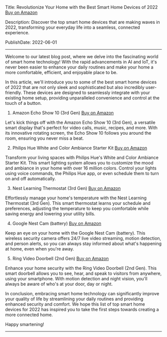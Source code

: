  Title: Revolutionize Your Home with the Best Smart Home Devices of 2022 [Buy on Amazon](https://amzn.to/3PxjQ7I)

Description: Discover the top smart home devices that are making waves in 2022, transforming your everyday life into a seamless, connected experience.

PublishDate: 2022-06-01

---

Welcome to our latest blog post, where we delve into the fascinating world of smart home technology! With the rapid advancements in AI and IoT, it's never been easier to enhance your daily routines and make your home a more comfortable, efficient, and enjoyable place to be.

In this article, we'll introduce you to some of the best smart home devices of 2022 that are not only sleek and sophisticated but also incredibly user-friendly. These devices are designed to seamlessly integrate with your existing home setup, providing unparalleled convenience and control at the touch of a button.

1. Amazon Echo Show 10 (3rd Gen) [Buy on Amazon](https://amzn.to/3PxjQ7I)

Let's kick things off with the Amazon Echo Show 10 (3rd Gen), a versatile smart display that's perfect for video calls, music, recipes, and more. With its innovative rotating screen, the Echo Show 10 follows you around the room, ensuring you never miss a beat.

2. Philips Hue White and Color Ambiance Starter Kit [Buy on Amazon](https://amzn.to/3OW3Y8p)

Transform your living spaces with Philips Hue's White and Color Ambiance Starter Kit. This smart lighting system allows you to customize the mood and ambiance in your home with over 16 million colors. Control your lights using voice commands, the Philips Hue app, or even schedule them to turn on and off automatically.

3. Nest Learning Thermostat (3rd Gen) [Buy on Amazon](https://amzn.to/3PxjQ7I)

Effortlessly manage your home's temperature with the Nest Learning Thermostat (3rd Gen). This smart thermostat learns your schedule and preferences, adjusting the temperature to keep you comfortable while saving energy and lowering your utility bills.

4. Google Nest Cam (battery) [Buy on Amazon](https://amzn.to/3OW3Y8p)

Keep an eye on your home with the Google Nest Cam (battery). This wireless security camera offers 24/7 live video streaming, motion detection, and person alerts, so you can always stay informed about what's happening at home, even when you're away.

5. Ring Video Doorbell (2nd Gen) [Buy on Amazon](https://amzn.to/3OW3Y8p)

Enhance your home security with the Ring Video Doorbell (2nd Gen). This smart doorbell allows you to see, hear, and speak to visitors from anywhere, using your smartphone. With motion detection and night vision, you'll always be aware of who's at your door, day or night.

In conclusion, embracing smart home technology can significantly improve your quality of life by streamlining your daily routines and providing enhanced security and comfort. We hope this list of top smart home devices for 2022 has inspired you to take the first steps towards creating a more connected home.

Happy smartening!

---